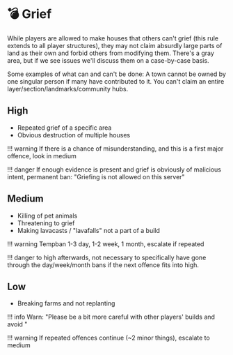 # 💣 Grief

While players are allowed to make houses that others can't grief (this rule
extends to all player structures), they may not claim absurdly large parts of
land as their own and forbid others from modifying them. There's a gray area,
but if we see issues we'll discuss them on a case-by-case basis.

Some examples of what can and can't be done: A town cannot be owned by one
singular person if many have contributed to it. You can't claim an entire
layer/section/landmarks/community hubs.

## **High**

* Repeated grief of a specific area
* Obvious destruction of multiple houses

!!! warning If there is a chance of misunderstanding, and this is a first major
offence, look in medium


!!! danger If enough evidence is present and grief is obviously of malicious
intent, permanent ban: "Griefing is not allowed on this server"


## **Medium**

* Killing of pet animals
* Threatening to grief
* Making lavacasts / "lavafalls" not a part of a build

!!! warning Tempban 1-3 day, 1-2 week, 1 month, escalate if repeated


!!! danger to high afterwards, not necessary to specifically have gone through
the day/week/month bans if the next offence fits into high.


## **Low**

* Breaking farms and not replanting

!!! info Warn: "Please be a bit more careful with other players' builds and
avoid "


!!! warning If repeated offences continue (\~2 minor things), escalate to medium
